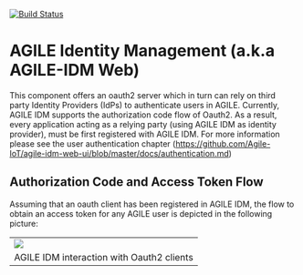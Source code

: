 [![Build Status](https://travis-ci.org/Agile-IoT/agile-IDM.svg?branch=master)](https://travis-ci.org/Agile-IoT/agile-IDM)

# AGILE Identity Management (a.k.a AGILE-IDM Web)

This component offers an oauth2 server which in turn can rely on third party Identity Providers (IdPs) to authenticate users in AGILE.
Currently, AGILE IDM supports the authorization code flow of Oauth2.
As a result, every application acting as a relying party (using AGILE IDM as identity provider), must be first registered with AGILE IDM. For more information please see the user authentication chapter (https://github.com/Agile-IoT/agile-idm-web-ui/blob/master/docs/authentication.md)


## Authorization Code and Access Token Flow

Assuming that an oauth client has been registered in AGILE IDM, the flow to obtain an access token for any AGILE user is depicted in the following picture:
<table align="center">
	<tr>
		<td><img src="images/idm-architecture.jpg" /></td>
	</tr>
	<tr align="center">
		<td>
			AGILE IDM interaction with Oauth2 clients
		</td>
	</tr>
</table>
